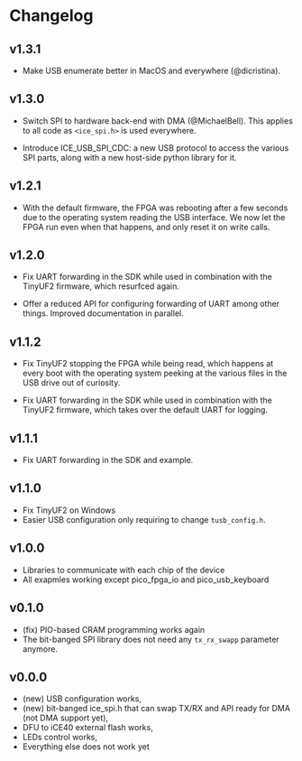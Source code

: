 # Changelog

## v1.3.1

* Make USB enumerate better in MacOS and everywhere (@dicristina).

## v1.3.0

* Switch SPI to hardware back-end with DMA (@MichaelBell).
  This applies to all code as `<ice_spi.h>` is used everywhere.

* Introduce ICE_USB_SPI_CDC: a new USB protocol to access the various SPI
  parts, along with a new host-side python library for it.

## v1.2.1

* With the default firmware, the FPGA was rebooting after a few seconds due
  to the operating system reading the USB interface. We now let the FPGA run
  even when that happens, and only reset it on write calls.

## v1.2.0

* Fix UART forwarding in the SDK while used in combination with the TinyUF2
  firmware, which resurfced again.

* Offer a reduced API for configuring forwarding of UART among other things.
  Improved documentation in parallel.

## v1.1.2

* Fix TinyUF2 stopping the FPGA while being read, which happens at every boot
  with the operating system peeking at the various files in the USB drive out
  of curiosity.

* Fix UART forwarding in the SDK while used in combination with the TinyUF2
  firmware, which takes over the default UART for logging.

## v1.1.1

* Fix UART forwarding in the SDK and example.

## v1.1.0

* Fix TinyUF2 on Windows
* Easier USB configuration only requiring to change `tusb_config.h`.

## v1.0.0

* Libraries to communicate with each chip of the device
* All exapmles working except pico_fpga_io and pico_usb_keyboard

## v0.1.0

* (fix) PIO-based CRAM programming works again
* The bit-banged SPI library does not need any `tx_rx_swapp` parameter anymore.

## v0.0.0

* (new) USB configuration works,
* (new) bit-banged ice_spi.h that can swap TX/RX and API ready for DMA (not DMA support yet),
* DFU to iCE40 external flash works,
* LEDs control works,
* Everything else does not work yet
